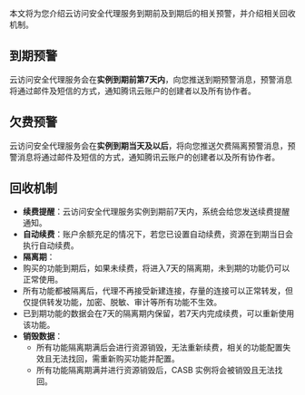 本文将为您介绍云访问安全代理服务到期前及到期后的相关预警，并介绍相关回收机制。

## 到期预警
云访问安全代理服务会在**实例到期前第7天内**，向您推送到期预警消息，预警消息将通过邮件及短信的方式，通知腾讯云账户的创建者以及所有协作者。

## 欠费预警
云访问安全代理服务会在**实例到期当天及以后**，将向您推送欠费隔离预警消息，预警消息将通过邮件及短信的方式，通知腾讯云账户的创建者以及所有协作者。

## 回收机制
- **续费提醒**：云访问安全代理服务实例到期前7天内，系统会给您发送续费提醒通知。
- **自动续费**：账户余额充足的情况下，若您已设置自动续费，资源在到期当日会执行自动续费。
- **隔离期**：
 - 购买的功能到期后，如果未续费，将进入7天的隔离期，未到期的功能仍可以正常使用。
 - 所有功能都被隔离后，代理不再接受新建连接，存量的连接可以正常转发，但仅提供转发功能，加密、脱敏、审计等所有功能不生效。
 - 已到期功能的数据会在7天的隔离期内保留，若7天内完成续费，可以重新使用该功能。
- **销毁数据**：
  - 所有功能隔离期满后会进行资源销毁，无法重新续费，相关的功能配置失效且无法找回，需重新购买功能并配置。
  - 所有功能隔离期满并进行资源销毁后，CASB 实例将会被销毁且无法找回。
